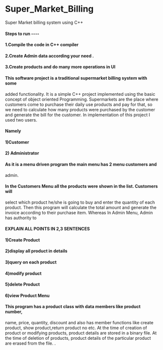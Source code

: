 # Super_Market_Billing
Super Market billing system using C++

#### Steps to run ----
#### 1.Compile the code in C++ compiler
#### 2.Create Admin data according your need .
#### 3.Create products and do many more operations in UI



####  This software project is a traditional supermarket billing system with some
added functionality. It is a simple C++ project implemented using the basic
concept of object oriented Programming. Supermarkets are the place where
customers come to purchase their daily use products and pay for that, so we
need to calculate how many products were purchased by the customer and
generate the bill for the customer. In implementation of this project I used two
users.
#### Namely 
#### 1)Customer
#### 2) Administrator
#### As it is a menu driven program the main menu has 2 menu customers and
admin.
#### In the Customers Menu all the products were shown in the list. Customers will
select which product he/she is going to buy and enter the quantity of each
product. Then this program will calculate the total amount and generate the
invoice according to their purchase item.
Whereas In Admin Menu, Admin has authority to
#### EXPLAIN ALL POINTS IN 2,3 SENTENCES
#### 1)Create Product
#### 2)display all product in details
#### 3)query on each product
#### 4)modify product
#### 5)delete Product
#### 6)view Product Menu
####  This program has a product class with data members like product number,
name, price, quantity, discount and also has member functions like create
product, show product,return product no etc.
At the time of creation of product or modifying products, product details are
stored in a binary file. At the time of deletion of products, product details of the
particular product are erased from the file.
.
